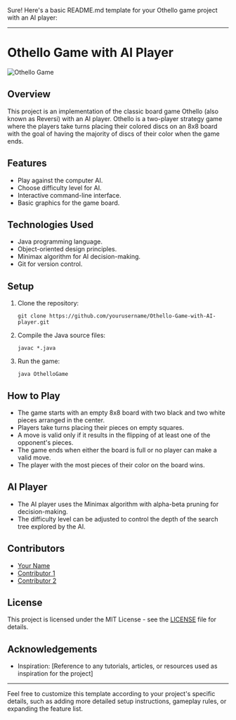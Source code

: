 Sure! Here's a basic README.md template for your Othello game project with an AI player:

---

# Othello Game with AI Player

![Othello Game](https://github.com/SemoMoh/Othello-Game-with-AI-player/assets/90259729/18050616-bce6-4cbd-8881-1d6be94a2fe9)

## Overview

This project is an implementation of the classic board game Othello (also known as Reversi) with an AI player. Othello is a two-player strategy game where the players take turns placing their colored discs on an 8x8 board with the goal of having the majority of discs of their color when the game ends.

## Features

- Play against the computer AI.
- Choose difficulty level for AI.
- Interactive command-line interface.
- Basic graphics for the game board.

## Technologies Used

- Java programming language.
- Object-oriented design principles.
- Minimax algorithm for AI decision-making.
- Git for version control.

## Setup

1. Clone the repository:

    ```
    git clone https://github.com/yourusername/Othello-Game-with-AI-player.git
    ```

2. Compile the Java source files:

    ```
    javac *.java
    ```

3. Run the game:

    ```
    java OthelloGame
    ```

## How to Play

- The game starts with an empty 8x8 board with two black and two white pieces arranged in the center.
- Players take turns placing their pieces on empty squares.
- A move is valid only if it results in the flipping of at least one of the opponent's pieces.
- The game ends when either the board is full or no player can make a valid move.
- The player with the most pieces of their color on the board wins.

## AI Player

- The AI player uses the Minimax algorithm with alpha-beta pruning for decision-making.
- The difficulty level can be adjusted to control the depth of the search tree explored by the AI.

## Contributors

- [Your Name](https://github.com/yourusername)
- [Contributor 1](https://github.com/contributor1)
- [Contributor 2](https://github.com/contributor2)

## License

This project is licensed under the MIT License - see the [LICENSE](LICENSE) file for details.

## Acknowledgements

- Inspiration: [Reference to any tutorials, articles, or resources used as inspiration for the project]

---

Feel free to customize this template according to your project's specific details, such as adding more detailed setup instructions, gameplay rules, or expanding the feature list.
